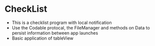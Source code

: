 # CheckList
* This is a checklist program with local notification
* Use the Codable protocal, the FileManager and methods on Data to persist information between app launches
* Basic application of tableView
